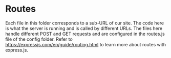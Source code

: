 # Routes

Each file in this folder corresponds to a sub-URL of our site. The code here is what the server is running and is called by different URLs.
The files here handle different POST and GET requests and are configured in the routes.js file of the config folder. 
Refer to https://expressjs.com/en/guide/routing.html to learn more about routes with express.js.
